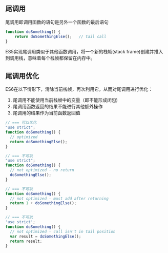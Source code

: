 
## 尾调用
尾调用即调用函数的语句是另外一个函数的最后语句
```js
function doSomething() {
    return doSomethingElse();   // tail call
}
```
ES5实现尾调用类似于其他函数调用，将一个新的栈帧(stack frame)创建并推入到调用栈，意味着每个栈帧都保留在内存中。

## 尾调用优化
ES6在以下情形下，清除当前栈帧，再次利用它，从而对尾调用进行优化：
1. 尾调用不能使用当前栈帧中的变量（即不能形成闭包)
2. 尾调用函数返回的结果不能进行其他额外操作
3. 尾调用的结果作为当前函数返回值

```js
// === 可以优化
"use strict";
function doSomething() {
  // optimized
  return doSomethingElse();
}

// === 不可以
"use strict";
function doSomething() {
  // not optimized - no return
  doSomethingElse();
}

// === 不可以
function doSomething() {
  // not optimized - must add after returning
  return 1 + doSomethingElse();
}

// === 不可以
'use strict';
function doSomething() {
  // not optimized - call isn't in tail position
  var result = doSomethingElse();
  return result;
}
```